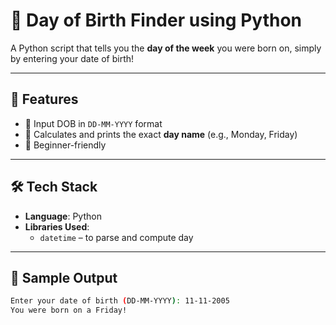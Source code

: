 # 📅 Day of Birth Finder using Python

A Python script that tells you the **day of the week** you were born on, simply by entering your date of birth!

---

## 🚀 Features

- 📆 Input DOB in `DD-MM-YYYY` format
- 🧠 Calculates and prints the exact **day name** (e.g., Monday, Friday)
- 🐍 Beginner-friendly

---

## 🛠️ Tech Stack

- **Language**: Python  
- **Libraries Used**:
  - `datetime` – to parse and compute day

---

## 📸 Sample Output

```bash
Enter your date of birth (DD-MM-YYYY): 11-11-2005
You were born on a Friday!
